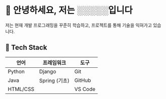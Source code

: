 # 👋 안녕하세요, 저는 ░░░░░입니다

저는 현재 개발 프로그래밍을 꾸준히 학습하고,
프로젝트를 통해 기술을 익혀가고 있습니다.

## 🔧 Tech Stack

| 언어 | 프레임워크 | 도구 |
|------|-------------|------|
| Python | Django | Git |
| Java | Spring (기초) | GitHub |
| HTML/CSS |  | VS Code |
